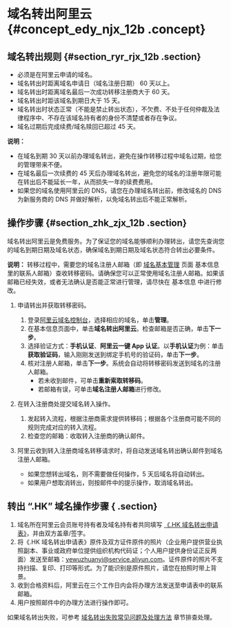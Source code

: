 # 域名转出阿里云 {#concept_edy_njx_12b .concept}

## 域名转出规则 {#section_ryr_rjx_12b .section}

-   必须是在阿里云申请的域名。
-   域名转出时距离域名申请日（域名注册日期） 60 天以上。
-   域名转出时距离域名最后一次成功转移注册商大于 60 天。
-   域名转出时距该域名到期日大于 15 天。
-   域名转出时状态正常（不能是禁止转出状态），不欠费、不处于任何仲裁及法律程序中、不存在该域名持有者的身份不清楚或者存在争议。
-   域名过期后完成续费/域名赎回已超过 45 天。

**说明：** 

-   在域名到期 30 天以前办理域名转出，避免在操作转移过程中域名过期，给您的管理带来不便。
-   在域名最后一次续费的 45 天后办理域名转出，避免您的域名的注册年限可能在转出后不能延长一年，从而损失一年的续费费用。
-   如果您的域名使用阿里云的 DNS，请您在办理域名转出前，修改域名的 DNS 为新服务商的 DNS 并做好解析，以免域名转出后不能正常解析。

## 操作步骤 {#section_zhk_zjx_12b .section}

域名转出阿里云是免费服务。为了保证您的域名能够顺利办理转出，请您先查询您的域名到期日期及域名状态，确保域名到期日期及域名状态符合转出必要条件。

**说明：** 转移过程中，需要您的域名注册人邮箱（即 [域名基本管理](https://dc.console.aliyun.com) 页面 基本信息 里的联系人邮箱）查收转移密码。请确保您可以正常使用域名注册人邮箱。如果该邮箱已经失效，或者无法确认是否能正常进行管理，请尽快在 基本信息 中进行修改。

1.  申请转出并获取转移密码。
    1.  登录[阿里云域名控制台](https://dc.console.aliyun.com)，选择相应的域名，单击**管理**。
    2.  在基本信息页面中，单击**域名转出阿里云**。检查邮箱是否正确，单击**下一步**。
    3.  选择验证方式：**手机认证**、**阿里云一键 App 认证**。以**手机认证**为例：单击**获取验证码**，输入刚刚发送到绑定手机号的验证码，单击**下一步**。
    4.  核对注册人邮箱，单击**下一步**。系统会自动将转移密码发送到域名的注册人邮箱。
        -   若未收到邮件，可单击**重新索取转移码**。
        -   若邮箱有误，可单击**域名注册人邮箱**进行修改。
2.  在转入注册商处提交域名转入操作。
    1.  发起转入流程，根据注册商需求提供转移码；根据各个注册商可能不同的规则完成对应的转入流程。
    2.  检查您的邮箱：收取转入注册商的确认邮件。
3.  阿里云收到转入注册商域名转移请求时，将自动发送域名转出确认邮件到域名注册人邮箱。

    -   如果您想转出域名，则不需要做任何操作，5 天后域名将自动转出。
    -   如果用户想取消转出，则按邮件中的提示操作，取消域名转出。

## 转出 “.HK” 域名操作步骤 { .section}

1.  域名所在阿里云会员账号持有者及域名持有者共同填写 [《.HK 域名转出申请表》](http://docs-aliyun.cn-hangzhou.oss.aliyun-inc.com/assets/attach/53076/cn_zh/1493370423033/HK%E5%9F%9F%E5%90%8D%E8%BD%AC%E5%87%BA%E7%94%B3%E8%AF%B7%E8%A1%A8.doc)，并由双方盖章/签字。
2.  将《.HK 域名转出申请表》原件及双方证件原件的照片（企业用户提供营业执照副本、事业或政府单位提供组织机构代码证；个人用户提供身份证正反两面）发送至邮箱：yewuzhuanyi@service.aliyun.com。证件原件的照片不支持扫描、复印、打印等形式。为了能识别是原件照片，请您在拍照时带上背景。
3.  收到合格资料后，阿里云在三个工作日内会将办理方法发送至申请表中的联系邮箱。
4.  用户按照邮件中的办理方法进行操作即可。

如果域名转出失败，可参考 [域名转出失败常见问题及处理方法](../../../../../cn.zh-CN/常见问题/转入转出类问题/域名转出失败常见问题及处理方法.md#) 章节排查处理。

